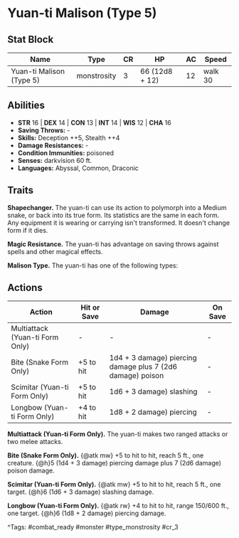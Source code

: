 # Yuan-ti Malison (Type 5)

## Stat Block

| Name | Type | CR | HP | AC | Speed |
|------|------|----|----|----|-------|
| Yuan-ti Malison (Type 5) | monstrosity | 3 | 66 (12d8 + 12) | 12 | walk 30 |

## Abilities

- **STR** 16 | **DEX** 14 | **CON** 13 | **INT** 14 | **WIS** 12 | **CHA** 16
- **Saving Throws:** -  
- **Skills:** Deception ++5, Stealth ++4  
- **Damage Resistances:** -  
- **Condition Immunities:** poisoned  
- **Senses:** darkvision 60 ft.  
- **Languages:** Abyssal, Common, Draconic

## Traits

**Shapechanger.** The yuan-ti can use its action to polymorph into a Medium snake, or back into its true form. Its statistics are the same in each form. Any equipment it is wearing or carrying isn't transformed. It doesn't change form if it dies.

**Magic Resistance.** The yuan-ti has advantage on saving throws against spells and other magical effects.

**Malison Type.** The yuan-ti has one of the following types:


## Actions

| Action | Hit or Save | Damage | On Save |
|--------|--------------|--------|----------|
| Multiattack (Yuan-ti Form Only) | - | - | - |
| Bite (Snake Form Only) | +5 to hit | 1d4 + 3 damage) piercing damage plus 7 (2d6 damage) poison | - |
| Scimitar (Yuan-ti Form Only) | +5 to hit | 1d6 + 3 damage) slashing | - |
| Longbow (Yuan-ti Form Only) | +4 to hit | 1d8 + 2 damage) piercing | - |

**Multiattack (Yuan-ti Form Only).** The yuan-ti makes two ranged attacks or two melee attacks.

**Bite (Snake Form Only).** {@atk mw} +5 to hit to hit, reach 5 ft., one creature. {@h}5 (1d4 + 3 damage) piercing damage plus 7 (2d6 damage) poison damage.

**Scimitar (Yuan-ti Form Only).** {@atk mw} +5 to hit to hit, reach 5 ft., one target. {@h}6 (1d6 + 3 damage) slashing damage.

**Longbow (Yuan-ti Form Only).** {@atk rw} +4 to hit to hit, range 150/600 ft., one target. {@h}6 (1d8 + 2 damage) piercing damage.


^Tags: #combat_ready #monster #type_monstrosity #cr_3